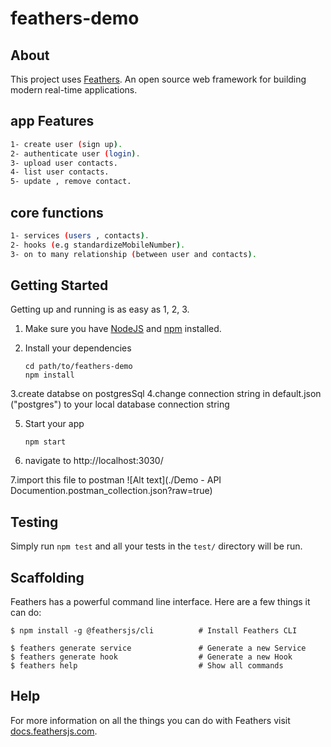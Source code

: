 # feathers-demo

> 

## About

This project uses [Feathers](http://feathersjs.com). An open source web framework for building modern real-time applications.

## app Features
```bash
1- create user (sign up).
2- authenticate user (login).
3- upload user contacts.
4- list user contacts.
5- update , remove contact.
```

## core functions
```bash
1- services (users , contacts).
2- hooks (e.g standardizeMobileNumber).
3- on to many relationship (between user and contacts).
```

## Getting Started

Getting up and running is as easy as 1, 2, 3.

1. Make sure you have [NodeJS](https://nodejs.org/) and [npm](https://www.npmjs.com/) installed.
2. Install your dependencies

    ```
    cd path/to/feathers-demo
    npm install
    ```

3.create databse on postgresSql
4.change connection string in default.json ("postgres") to your local database connection string

5. Start your app

    ```
    npm start
    ```
6. navigate to http://localhost:3030/

7.import this file to postman  ![Alt text](./Demo - API Documention.postman_collection.json?raw=true)
## Testing

Simply run `npm test` and all your tests in the `test/` directory will be run.

## Scaffolding

Feathers has a powerful command line interface. Here are a few things it can do:

```
$ npm install -g @feathersjs/cli          # Install Feathers CLI

$ feathers generate service               # Generate a new Service
$ feathers generate hook                  # Generate a new Hook
$ feathers help                           # Show all commands
```

## Help

For more information on all the things you can do with Feathers visit [docs.feathersjs.com](http://docs.feathersjs.com).
